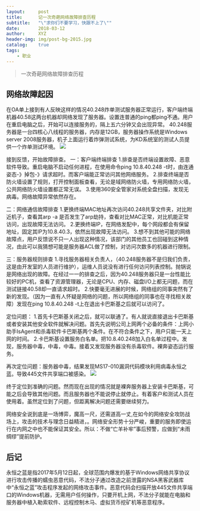 ```yaml
---
layout:     post
title:      记一次奇葩网络故障排查历程
subtitle:   "\"求你们不要学习，快跟不上了\""
date:       2018-03-12
author:     XYZ
header-img: img/post-bg-2015.jpg
catalog:    true
tags:
    - 职业
---
```



>一次奇葩网络故障排查历程

## 网络故障起因
在OA单上接到有人反映这样的情况40.248炸单测试服务器正常运行，客户端终端机器40.58这两台机器却网络发现了服务器。设置连普通的ping都ping不通。用户在重启电脑之后，开始可以连接服务的，隔上五六分钟又会出现异常。
40.248服务器是一台四核心八线程的服务器，内存是12GB，服务器操作系统是Windows server 2008服务器，机子上面运行着炸弹测试系统，为KD系统室的测试人员提供一个炸单测试环境。
![](https://s1.ax1x.com/2018/03/12/9fcTXt.png)


接到反馈，开始故障排查。
一：客户端终端排查
1.排查是否终端设置故障、恶意软件导致。重启电脑不启动任何进程，在使用命令ping 10.8.40.248 -t时，由连通姿态-》掉包-》请求超时。而客户端能正常访问其他网络服务。
2.排查终端是否防火墙设置了规则，打开控制面板查看，无论是域网络防火墙，专用网络防火墙，公共网络防火墙设置都正常无误。
3.使用360安全管家对系统全盘扫描，发现无病毒。网络故障异常依然存在。

二：网络通信故障排查
1.更换终端MAC地址再次访问40.248共享文件夹，对比附近机子，查看其arp -a 是否发生了arp劫持，查看对比MAC正常，对比机能正常访问，出现故障无法访问。
2.更换终端IP，在网络发配中，每个网段都会有保留地址，固定其IP为10.8.40.3，依然出现故障无法访问。
3.想不到其他可能的网络故障点，用户反馈说不只一人出现这种情况，该部门的其他员工也回碰到这种情况，由此可以我猜想可能是服务器ACL做了控制，对访问次数多的机器进行限制。

三：服务器规则排查
1.寻找服务器相关负责人，（40.248服务器不是归我们负责，这是由开发室的人员进行维护），运维人员说没有进行任何访问列表控制。抛锅说是网络出现的故障。在经过一一的排查之后，因为40.248服务器只是一台性能比较好的PC机，查看了资源管理器，无论是CPU、内存、磁盘I/O上都无问题，而在测试链接40.58却一直请求超时。
2.快要毫无进展的时候，网络组的同事突然有了新的发现。（因为一直有人怀疑是网络的问题，所以网络组的同事也在寻找相关故障）发现在ping 10.8.40.248 -t上在退出卡巴斯基之后就可以访问了。

定位问题：
1.首先卡巴斯基关闭之后，就可以联通了。有人就说直接退出卡巴斯基或者安装其他安全软件就解决问题。首先先说明公司上网两个必备的条件：上网小助手IsAgent和杀毒软件卡巴斯基两个条件。在不符合条件之下，用户只能一天上网的时间。
2.卡巴斯基设置服务白名单。把10.8.40.248加入白名单过程中。发现，服务器中毒，中毒，中毒。接着又发现服务器没有杀毒软件。裸奔姿态运行服务。

再次定位问题：服务器中毒，结果发现MS17-010漏洞代码模块利用病毒永恒之蓝。导致445文件共享端口被感染。
![](https://s1.ax1x.com/2018/03/12/9fco6I.png)

终于定位到准确的问题。然而现在出现的情况就是裸奔服务器上安装卡巴斯基，可能之后会导致其他问题。而且服务器也不能说停止就停止。有着客户和测试人员在使用着。虽然定位到了问题，但距离解决问题还需要继续努力。

网络安全说到底是一场博弈，魔高一尺，还需道高一丈,在如今的网络安全攻防战场上，攻击的技术与理念日益精进，。网络安全形势十分严峻，重要的服务即使运行在内网之中也不能保证其安全。所以：不做“亡羊补牢”事后预警，应做到“未雨绸缪”提前防护。

## 后记
永恒之蓝是指2017年5月12日起，全球范围内爆发的基于Windows网络共享协议进行攻击传播的蠕虫恶意代码，不法分子通过改造之前泄露的NSA黑客武器库中“永恒之蓝”攻击程序发起的网络攻击事件。恶意代码会扫描开放445文件共享端口的Windows机器，无需用户任何操作，只要开机上网，不法分子就能在电脑和服务器中植入勒索软件、远程控制木马、虚拟货币挖矿机等恶意程序。
